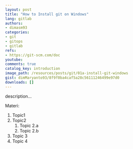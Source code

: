 ```yaml
---
layout: post
title: "How to Install git on Windows"
lang: gitlab
authors:
- dimasm93
categories:
- git
- gitops
- gitlab
refs: 
- https://git-scm.com/doc
youtube: 
comments: true
catalog_key: introduction
image_path: /resources/posts/git/01a-install-git-windows
gist: dimMaryanto93/8f9f0ba4caf5a28c56111246499e97d0
downloads: []
---
```



description...

<!--more-->

Materi: 

1. Topic1
2. Topic2
    1. Topic 2.a
    2. Topic 2.b
3. Topic 3
4. Topic 4